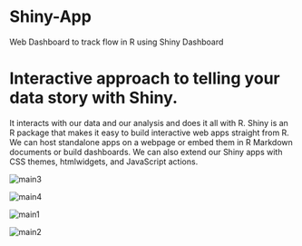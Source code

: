 # Shiny-App
Web Dashboard to track flow in R using Shiny Dashboard


# Interactive approach to telling your data story with Shiny. 



It interacts with our data and our analysis and does it all with R.
Shiny is an R package that makes it easy to build interactive web apps straight from R. 
We can host standalone apps on a webpage or embed them in R Markdown documents or build dashboards. 
We can also extend our Shiny apps with CSS themes, htmlwidgets, and JavaScript actions.


![main3](https://user-images.githubusercontent.com/28426070/37974490-ae5560bc-31fa-11e8-8f09-fa2f55079043.png)

![main4](https://user-images.githubusercontent.com/28426070/37974536-c97cb2b4-31fa-11e8-884f-9a4aab49e8e6.png)

![main1](https://user-images.githubusercontent.com/28426070/37974568-dd2b98b6-31fa-11e8-8353-2d18a36234b2.png)

![main2](https://user-images.githubusercontent.com/28426070/37974585-e6ab6718-31fa-11e8-9f34-3a6ea5d80dd1.png)

